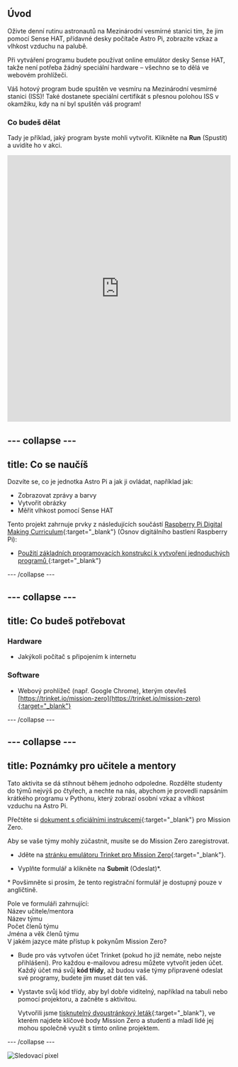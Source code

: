 ## Úvod

Oživte denní rutinu astronautů na Mezinárodní vesmírné stanici tím, že jim pomocí Sense HAT, přídavné desky počítače Astro Pi, zobrazíte vzkaz a vlhkost vzduchu na palubě.

Při vytváření programu budete používat online emulátor desky Sense HAT, takže není potřeba žádný speciální hardware – všechno se to dělá ve webovém prohlížeči.

Váš hotový program bude spuštěn ve vesmíru na Mezinárodní vesmírné stanici (ISS)! Také dostanete speciální certifikát s přesnou polohou ISS v okamžiku, kdy na ní byl spuštěn váš program!

### Co budeš dělat

Tady je příklad, jaký program byste mohli vytvořit. Klikněte na **Run** (Spustit) a uvidíte ho v akci. 

<iframe src="https://trinket.io/embed/python/b92d76c0f3?outputOnly=true&runOption=run&start=result" width="100%" height="600" frameborder="0" marginwidth="0" marginheight="0" allowfullscreen mark="crwd-mark"></iframe> 

--- collapse ---
---
title: Co se naučíš
---

Dozvíte se, co je jednotka Astro Pi a jak ji ovládat, například jak:

+ Zobrazovat zprávy a barvy
+ Vytvořit obrázky
+ Měřit vlhkost pomocí Sense HAT

Tento projekt zahrnuje prvky z následujících součástí [Raspberry Pi Digital Making Curriculum](http://rpf.io/curriculum){:target="_blank"} (Osnov digitálního bastlení Raspberry Pi):

+ [Použití základních programovacích konstrukcí k vytvoření jednoduchých programů ](https://curriculum.raspberrypi.org/programming/creator/){:target="_blank"}

--- /collapse ---

--- collapse ---
---
title: Co budeš potřebovat
---

### Hardware

+ Jakýkoli počítač s připojením k internetu

### Software

+ Webový prohlížeč (např. Google Chrome), kterým otevřeš [https://trinket.io/mission-zero](https://trinket.io/mission-zero){:target="_blank"}

--- /collapse ---

--- collapse ---
---
title: Poznámky pro učitele a mentory
---

Tato aktivita se dá stihnout během jednoho odpoledne. Rozdělte studenty do týmů nejvýš po čtyřech, a nechte na nás, abychom je provedli napsáním krátkého programu v Pythonu, který zobrazí osobní vzkaz a vlhkost vzduchu na Astro Pi.

Přečtěte si [dokument s oficiálními instrukcemi](https://astro-pi.org/wp-content/uploads/2018/09/Astro_Pi_Mission_Zero_Guidelines_2018_19_V12_pages.pdf){:target="_blank"} pro Mission Zero.

Aby se vaše týmy mohly zúčastnit, musíte se do Mission Zero zaregistrovat.

+ Jděte na [stránku emulátoru Trinket pro Mission Zero](https://trinket.io/mission-zero/register){:target="_blank"}.

+ Vyplňte formulář a klikněte na **Submit** (Odeslat)\*.

\* Povšimněte si prosím, že tento registrační formulář je dostupný pouze v angličtině.

Pole ve formuláři zahrnující:  
Název učitele/mentora  
Název týmu  
Počet členů týmu  
Jména a věk členů týmu  
V jakém jazyce máte přístup k pokynům Mission Zero?

+ Bude pro vás vytvořen účet Trinket (pokud ho již nemáte, nebo nejste přihlášeni). Pro každou e-mailovou adresu můžete vytvořit jeden účet. Každý účet má svůj **kód třídy**, až budou vaše týmy připravené odeslat své programy, budete jim muset dát ten váš.

+ Vystavte svůj kód třídy, aby byl dobře viditelný, například na tabuli nebo pomocí projektoru, a začněte s aktivitou.
    
    Vytvořili jsme [tisknutelný dvoustránkový leták](https://astro-pi.org/astro_pi_mission_zero_project_print_out_v10_print/){:target="_blank"}, ve kterém najdete klíčové body Mission Zero a studenti a mladí lidé jej mohou společně využít s tímto online projektem.

--- /collapse ---

![Sledovací pixel](https://code.org/api/hour/begin_raspberrypi_astropi.png)